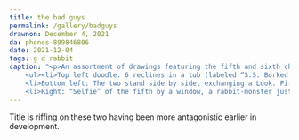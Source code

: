 ```yaml
---
title: the bad guys
permalink: /gallery/badguys
drawnon: December 4, 2021
da: phones-899846806
date: 2021-12-04
tags: g d rabbit
caption: "<p>An assortment of drawings featuring the fifth and sixth characters. They stand together in the center: “It ain’t <em>that</em> deep—” says the fifth, but insists the sixth, “Oh, but it <em style='text-transform:uppercase;'>is</em>—”</p>
	<ul><li>Top left doodle: 6 reclines in a tub (labeled “S.S. Borked Perspective”), spilling a cocktail with a gesture in one hand, the other on a phone which she is not amused by. Saying “[>5000-word essay about someone being Objectively Wrong™]”</li>
	<li>Bottom left: The two stand side by side, exchanging a Look. Fifth’s arms are crossed; he looks uncertain, like, a silent “yeesh.”</li>
	<li>Right: “Selfie” of the fifth by a window, a rabbit-monster just outside. Captioned “nature is healing 😄😄😄😂🐇💀💀”</li></ul>"
---
```

Title is riffing on these two having been more antagonistic earlier in development.